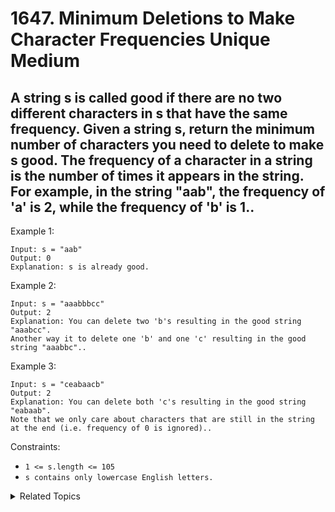 # 1647. Minimum Deletions to Make Character Frequencies Unique<br> Medium

## A string s is called good if there are no two different characters in s that have the same frequency. Given a string s, return the minimum number of characters you need to delete to make s good. The frequency of a character in a string is the number of times it appears in the string. For example, in the string "aab", the frequency of 'a' is 2, while the frequency of 'b' is 1..

Example 1:

```
Input: s = "aab"
Output: 0
Explanation: s is already good.
```

Example 2:

```
Input: s = "aaabbbcc"
Output: 2
Explanation: You can delete two 'b's resulting in the good string "aaabcc".
Another way it to delete one 'b' and one 'c' resulting in the good string "aaabbc"..
```

Example 3:

```
Input: s = "ceabaacb"
Output: 2
Explanation: You can delete both 'c's resulting in the good string "eabaab".
Note that we only care about characters that are still in the string at the end (i.e. frequency of 0 is ignored)..
```

Constraints:

- `1 <= s.length <= 105`
- `s contains only lowercase English letters.`

<details>

<summary> Related Topics </summary>

-   `Greedy`
-   `Sort`

</details>